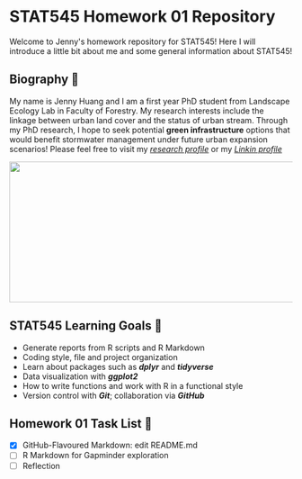 # STAT545 Homework 01 Repository
Welcome to Jenny's homework repository for STAT545! Here I will introduce a little bit about me and some general information about STAT545!
## Biography :girl:
My name is Jenny Huang and I am a first year PhD student from Landscape Ecology Lab in Faculty of Forestry. My research interests include the linkage between urban land cover and the status of urban stream. Through my PhD research, I hope to seek potential **green infrastructure** options that would benefit stormwater management under future urban expansion scenarios! Please feel free to visit my *[research profile](http://sarahgergel.net/lel/people/jenny-huang/)* or my *[Linkin profile](https://www.linkedin.com/in/jennyjyhuang/)* 

<p align="center">
<img src="https://github.com/STAT545-UBC-students/hw01-huangjieying/raw/master/STORMWATER.jpg" height="250" width="700"/>
</p>

## STAT545 Learning Goals :rocket:
* Generate reports from R scripts and R Markdown
* Coding style, file and project organization
* Learn about packages such as __*dplyr*__ and __*tidyverse*__
* Data visualization with __*ggplot2*__
* How to write functions and work with R in a functional style
* Version control with __*Git*__; collaboration via __*GitHub*__
## Homework 01 Task List :pencil:
- [x] GitHub-Flavoured Markdown: edit README.md
- [ ] R Markdown for Gapminder exploration
- [ ] Reflection
